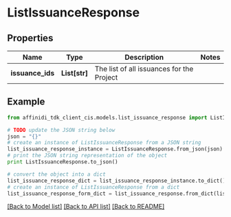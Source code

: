 # ListIssuanceResponse

## Properties

| Name             | Type          | Description                               | Notes |
| ---------------- | ------------- | ----------------------------------------- | ----- |
| **issuance_ids** | **List[str]** | The list of all issuances for the Project |

## Example

```python
from affinidi_tdk_client_cis.models.list_issuance_response import ListIssuanceResponse

# TODO update the JSON string below
json = "{}"
# create an instance of ListIssuanceResponse from a JSON string
list_issuance_response_instance = ListIssuanceResponse.from_json(json)
# print the JSON string representation of the object
print ListIssuanceResponse.to_json()

# convert the object into a dict
list_issuance_response_dict = list_issuance_response_instance.to_dict()
# create an instance of ListIssuanceResponse from a dict
list_issuance_response_form_dict = list_issuance_response.from_dict(list_issuance_response_dict)
```

[[Back to Model list]](../README.md#documentation-for-models) [[Back to API list]](../README.md#documentation-for-api-endpoints) [[Back to README]](../README.md)
